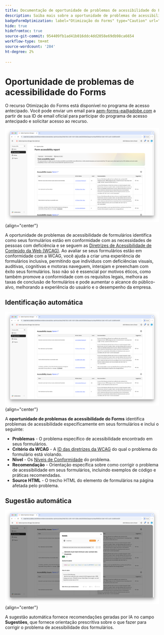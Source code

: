 ```yaml
---
title: Documentação de oportunidade de problemas de acessibilidade do Forms
description: Saiba mais sobre a oportunidade de problemas de acessibilidade de formulários e como usá-la para melhorar a acessibilidade de formulários e a experiência do usuário no seu site.
badgeFormOptimization: label="Otimização do Forms" type="Caution" url="../../opportunity-types/form-optimization.md" tooltip="Otimização do Forms"
hide: true
hidefromtoc: true
source-git-commit: 954409fb1ad41b016ddc4dd2058e69db98ca6654
workflow-type: tm+mt
source-wordcount: '284'
ht-degree: 2%

---
```



# Oportunidade de problemas de acessibilidade do Forms

<span class="preview"> O recurso Otimização do Forms está disponível no programa de acesso antecipado. Você pode enviar um email para aem-forms-ea@adobe.com a partir de sua ID de email oficial para participar do programa de acesso antecipado e solicitar acesso ao recurso. </span>

![oportunidade de problemas de acessibilidade do Forms](./assets/forms-accessibility-issues/hero.png){align="center"}

A oportunidade de problemas de acessibilidade de formulários identifica como seus formulários estão em conformidade com as necessidades de pessoas com deficiência e se seguem as [Diretrizes de Acessibilidade de Conteúdo da Web (WCAG)](https://www.w3.org/TR/WCAG21/). Ao avaliar se seus formulários estão em conformidade com a WCAG, você ajuda a criar uma experiência de formulários inclusiva, permitindo que indivíduos com deficiências visuais, auditivas, cognitivas e motoras naveguem, interajam e preencham com êxito seus formulários. Isso não só é essencial por motivos éticos, como também promove a conformidade com os requisitos legais, melhora as taxas de conclusão de formulários e pode aumentar o alcance do público-alvo, melhorando a experiência do usuário e o desempenho da empresa.

## Identificação automática

![Identificar automaticamente problemas de acessibilidade de formulários](./assets/forms-accessibility-issues/auto-identify.png){align="center"}

A **oportunidade de problemas de acessibilidade do Forms** identifica problemas de acessibilidade especificamente em seus formulários e inclui o seguinte:

* **Problemas** - O problema específico de acessibilidade encontrado em seus formulários.
* **Critério da WCAG** - A [ID das diretrizes da WCAG](https://www.w3.org/TR/WCAG21/) do qual o problema do formulário está violando.
* **Nível** - Os [Níveis de Conformidade](https://www.w3.org/WAI/WCAG21/Understanding/conformance#levels) do problema.
* **Recomendação** - Orientação específica sobre como corrigir o problema de acessibilidade em seus formulários, incluindo exemplos de código e práticas recomendadas.
* **Source HTML** - O trecho HTML do elemento de formulários na página afetada pelo problema.

## Sugestão automática

![Sugerir automaticamente problemas de acessibilidade de formulários](./assets/forms-accessibility-issues/auto-suggest.png){align="center"}

A sugestão automática fornece recomendações geradas por IA no campo **Sugestões**, que fornece orientação prescritiva sobre o que fazer para corrigir o problema de acessibilidade dos formulários.

<!-- 

## Auto-optimize

[!BADGE Ultimate]{type=Positive tooltip="Ultimate"}

![Auto-optimize forms accessibility issues](./assets/accessibility-issues/auto-optimize.png){align="center"}

Sites Optimizer Ultimate adds the ability to deploy auto-optimization for the form accessibility issues found.

>[!BEGINTABS]

>[!TAB Deploy optimization]

{{auto-optimize-deploy-optimization-slack}}

>[!TAB Request approval]

{{auto-optimize-request-approval}}

>[!ENDTABS]
-->

